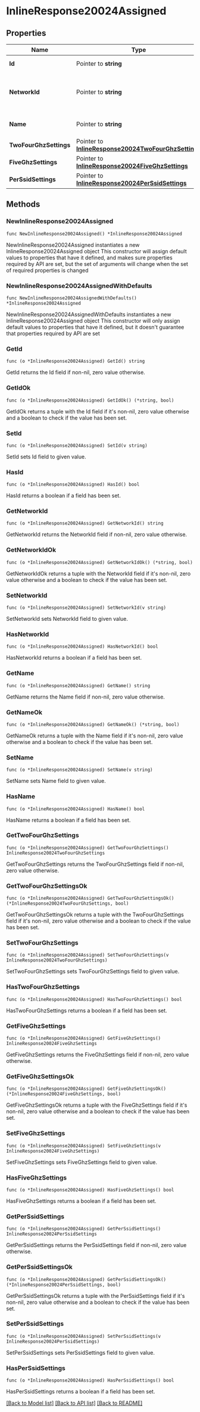# InlineResponse20024Assigned

## Properties

Name | Type | Description | Notes
------------ | ------------- | ------------- | -------------
**Id** | Pointer to **string** | ID of the RF Profile. | [optional] 
**NetworkId** | Pointer to **string** | ID of network this RF Profile belongs in. | [optional] 
**Name** | Pointer to **string** | The name of the profile. | [optional] 
**TwoFourGhzSettings** | Pointer to [**InlineResponse20024TwoFourGhzSettings**](InlineResponse20024TwoFourGhzSettings.md) |  | [optional] 
**FiveGhzSettings** | Pointer to [**InlineResponse20024FiveGhzSettings**](InlineResponse20024FiveGhzSettings.md) |  | [optional] 
**PerSsidSettings** | Pointer to [**InlineResponse20024PerSsidSettings**](InlineResponse20024PerSsidSettings.md) |  | [optional] 

## Methods

### NewInlineResponse20024Assigned

`func NewInlineResponse20024Assigned() *InlineResponse20024Assigned`

NewInlineResponse20024Assigned instantiates a new InlineResponse20024Assigned object
This constructor will assign default values to properties that have it defined,
and makes sure properties required by API are set, but the set of arguments
will change when the set of required properties is changed

### NewInlineResponse20024AssignedWithDefaults

`func NewInlineResponse20024AssignedWithDefaults() *InlineResponse20024Assigned`

NewInlineResponse20024AssignedWithDefaults instantiates a new InlineResponse20024Assigned object
This constructor will only assign default values to properties that have it defined,
but it doesn't guarantee that properties required by API are set

### GetId

`func (o *InlineResponse20024Assigned) GetId() string`

GetId returns the Id field if non-nil, zero value otherwise.

### GetIdOk

`func (o *InlineResponse20024Assigned) GetIdOk() (*string, bool)`

GetIdOk returns a tuple with the Id field if it's non-nil, zero value otherwise
and a boolean to check if the value has been set.

### SetId

`func (o *InlineResponse20024Assigned) SetId(v string)`

SetId sets Id field to given value.

### HasId

`func (o *InlineResponse20024Assigned) HasId() bool`

HasId returns a boolean if a field has been set.

### GetNetworkId

`func (o *InlineResponse20024Assigned) GetNetworkId() string`

GetNetworkId returns the NetworkId field if non-nil, zero value otherwise.

### GetNetworkIdOk

`func (o *InlineResponse20024Assigned) GetNetworkIdOk() (*string, bool)`

GetNetworkIdOk returns a tuple with the NetworkId field if it's non-nil, zero value otherwise
and a boolean to check if the value has been set.

### SetNetworkId

`func (o *InlineResponse20024Assigned) SetNetworkId(v string)`

SetNetworkId sets NetworkId field to given value.

### HasNetworkId

`func (o *InlineResponse20024Assigned) HasNetworkId() bool`

HasNetworkId returns a boolean if a field has been set.

### GetName

`func (o *InlineResponse20024Assigned) GetName() string`

GetName returns the Name field if non-nil, zero value otherwise.

### GetNameOk

`func (o *InlineResponse20024Assigned) GetNameOk() (*string, bool)`

GetNameOk returns a tuple with the Name field if it's non-nil, zero value otherwise
and a boolean to check if the value has been set.

### SetName

`func (o *InlineResponse20024Assigned) SetName(v string)`

SetName sets Name field to given value.

### HasName

`func (o *InlineResponse20024Assigned) HasName() bool`

HasName returns a boolean if a field has been set.

### GetTwoFourGhzSettings

`func (o *InlineResponse20024Assigned) GetTwoFourGhzSettings() InlineResponse20024TwoFourGhzSettings`

GetTwoFourGhzSettings returns the TwoFourGhzSettings field if non-nil, zero value otherwise.

### GetTwoFourGhzSettingsOk

`func (o *InlineResponse20024Assigned) GetTwoFourGhzSettingsOk() (*InlineResponse20024TwoFourGhzSettings, bool)`

GetTwoFourGhzSettingsOk returns a tuple with the TwoFourGhzSettings field if it's non-nil, zero value otherwise
and a boolean to check if the value has been set.

### SetTwoFourGhzSettings

`func (o *InlineResponse20024Assigned) SetTwoFourGhzSettings(v InlineResponse20024TwoFourGhzSettings)`

SetTwoFourGhzSettings sets TwoFourGhzSettings field to given value.

### HasTwoFourGhzSettings

`func (o *InlineResponse20024Assigned) HasTwoFourGhzSettings() bool`

HasTwoFourGhzSettings returns a boolean if a field has been set.

### GetFiveGhzSettings

`func (o *InlineResponse20024Assigned) GetFiveGhzSettings() InlineResponse20024FiveGhzSettings`

GetFiveGhzSettings returns the FiveGhzSettings field if non-nil, zero value otherwise.

### GetFiveGhzSettingsOk

`func (o *InlineResponse20024Assigned) GetFiveGhzSettingsOk() (*InlineResponse20024FiveGhzSettings, bool)`

GetFiveGhzSettingsOk returns a tuple with the FiveGhzSettings field if it's non-nil, zero value otherwise
and a boolean to check if the value has been set.

### SetFiveGhzSettings

`func (o *InlineResponse20024Assigned) SetFiveGhzSettings(v InlineResponse20024FiveGhzSettings)`

SetFiveGhzSettings sets FiveGhzSettings field to given value.

### HasFiveGhzSettings

`func (o *InlineResponse20024Assigned) HasFiveGhzSettings() bool`

HasFiveGhzSettings returns a boolean if a field has been set.

### GetPerSsidSettings

`func (o *InlineResponse20024Assigned) GetPerSsidSettings() InlineResponse20024PerSsidSettings`

GetPerSsidSettings returns the PerSsidSettings field if non-nil, zero value otherwise.

### GetPerSsidSettingsOk

`func (o *InlineResponse20024Assigned) GetPerSsidSettingsOk() (*InlineResponse20024PerSsidSettings, bool)`

GetPerSsidSettingsOk returns a tuple with the PerSsidSettings field if it's non-nil, zero value otherwise
and a boolean to check if the value has been set.

### SetPerSsidSettings

`func (o *InlineResponse20024Assigned) SetPerSsidSettings(v InlineResponse20024PerSsidSettings)`

SetPerSsidSettings sets PerSsidSettings field to given value.

### HasPerSsidSettings

`func (o *InlineResponse20024Assigned) HasPerSsidSettings() bool`

HasPerSsidSettings returns a boolean if a field has been set.


[[Back to Model list]](../README.md#documentation-for-models) [[Back to API list]](../README.md#documentation-for-api-endpoints) [[Back to README]](../README.md)


